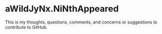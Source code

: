 # aWildJyNx.NiNthAppeared
This is my thoughts, questions, comments, and concerns or suggestions to contribute to GitHub.
